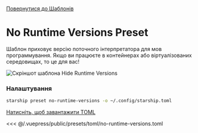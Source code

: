 [Повернутися до Шаблонів](./README.md#no-runtime-versions)

# No Runtime Versions Preset

Шаблон приховує версію поточного інтерпретатора для мов программування. Якщо ви працюєте в контейнерах або віртуалізованих середовищах, то це для вас!

![Скріншот шаблона Hide Runtime Versions](/presets/img/no-runtime-versions.png)

### Налаштування

```sh
starship preset no-runtime-versions -o ~/.config/starship.toml
```

[Натисніть, щоб завантажити TOML](/presets/toml/no-runtime-versions.toml)

<<< @/.vuepress/public/presets/toml/no-runtime-versions.toml
